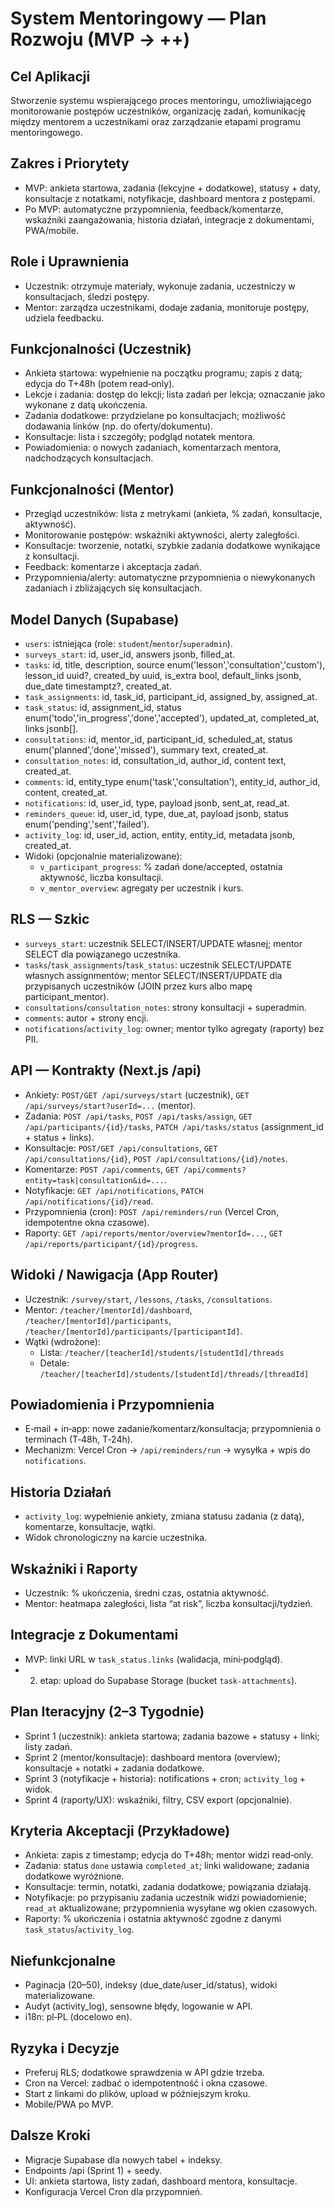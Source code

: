 # System Mentoringowy — Plan Rozwoju (MVP → ++)

## Cel Aplikacji
Stworzenie systemu wspierającego proces mentoringu, umożliwiającego monitorowanie postępów uczestników, organizację zadań, komunikację między mentorem a uczestnikami oraz zarządzanie etapami programu mentoringowego.

## Zakres i Priorytety
- MVP: ankieta startowa, zadania (lekcyjne + dodatkowe), statusy + daty, konsultacje z notatkami, notyfikacje, dashboard mentora z postępami.
- Po MVP: automatyczne przypomnienia, feedback/komentarze, wskaźniki zaangażowania, historia działań, integracje z dokumentami, PWA/mobile.

## Role i Uprawnienia
- Uczestnik: otrzymuje materiały, wykonuje zadania, uczestniczy w konsultacjach, śledzi postępy.
- Mentor: zarządza uczestnikami, dodaje zadania, monitoruje postępy, udziela feedbacku.

## Funkcjonalności (Uczestnik)
- Ankieta startowa: wypełnienie na początku programu; zapis z datą; edycja do T+48h (potem read‑only).
- Lekcje i zadania: dostęp do lekcji; lista zadań per lekcja; oznaczanie jako wykonane z datą ukończenia.
- Zadania dodatkowe: przydzielane po konsultacjach; możliwość dodawania linków (np. do oferty/dokumentu).
- Konsultacje: lista i szczegóły; podgląd notatek mentora.
- Powiadomienia: o nowych zadaniach, komentarzach mentora, nadchodzących konsultacjach.

## Funkcjonalności (Mentor)
- Przegląd uczestników: lista z metrykami (ankieta, % zadań, konsultacje, aktywność).
- Monitorowanie postępów: wskaźniki aktywności, alerty zaległości.
- Konsultacje: tworzenie, notatki, szybkie zadania dodatkowe wynikające z konsultacji.
- Feedback: komentarze i akceptacja zadań.
- Przypomnienia/alerty: automatyczne przypomnienia o niewykonanych zadaniach i zbliżających się konsultacjach.

## Model Danych (Supabase)
- `users`: istniejąca (role: `student`/`mentor`/`superadmin`).
- `surveys_start`: id, user_id, answers jsonb, filled_at.
- `tasks`: id, title, description, source enum('lesson','consultation','custom'), lesson_id uuid?, created_by uuid, is_extra bool, default_links jsonb, due_date timestamptz?, created_at.
- `task_assignments`: id, task_id, participant_id, assigned_by, assigned_at.
- `task_status`: id, assignment_id, status enum('todo','in_progress','done','accepted'), updated_at, completed_at, links jsonb[].
- `consultations`: id, mentor_id, participant_id, scheduled_at, status enum('planned','done','missed'), summary text, created_at.
- `consultation_notes`: id, consultation_id, author_id, content text, created_at.
- `comments`: id, entity_type enum('task','consultation'), entity_id, author_id, content, created_at.
- `notifications`: id, user_id, type, payload jsonb, sent_at, read_at.
- `reminders_queue`: id, user_id, type, due_at, payload jsonb, status enum('pending','sent','failed').
- `activity_log`: id, user_id, action, entity, entity_id, metadata jsonb, created_at.
- Widoki (opcjonalnie materializowane):
  - `v_participant_progress`: % zadań done/accepted, ostatnia aktywność, liczba konsultacji.
  - `v_mentor_overview`: agregaty per uczestnik i kurs.

## RLS — Szkic
- `surveys_start`: uczestnik SELECT/INSERT/UPDATE własnej; mentor SELECT dla powiązanego uczestnika.
- `tasks`/`task_assignments`/`task_status`: uczestnik SELECT/UPDATE własnych assignmentów; mentor SELECT/INSERT/UPDATE dla przypisanych uczestników (JOIN przez kurs albo mapę participant_mentor).
- `consultations`/`consultation_notes`: strony konsultacji + superadmin.
- `comments`: autor + strony encji.
- `notifications`/`activity_log`: owner; mentor tylko agregaty (raporty) bez PII.

## API — Kontrakty (Next.js /api)
- Ankiety: `POST/GET /api/surveys/start` (uczestnik), `GET /api/surveys/start?userId=...` (mentor).
- Zadania: `POST /api/tasks`, `POST /api/tasks/assign`, `GET /api/participants/{id}/tasks`, `PATCH /api/tasks/status` (assignment_id + status + links).
- Konsultacje: `POST/GET /api/consultations`, `GET /api/consultations/{id}`, `POST /api/consultations/{id}/notes`.
- Komentarze: `POST /api/comments`, `GET /api/comments?entity=task|consultation&id=...`.
- Notyfikacje: `GET /api/notifications`, `PATCH /api/notifications/{id}/read`.
- Przypomnienia (cron): `POST /api/reminders/run` (Vercel Cron, idempotentne okna czasowe).
- Raporty: `GET /api/reports/mentor/overview?mentorId=...`, `GET /api/reports/participant/{id}/progress`.

## Widoki / Nawigacja (App Router)
- Uczestnik: `/survey/start`, `/lessons`, `/tasks`, `/consultations`.
- Mentor: `/teacher/[mentorId]/dashboard`, `/teacher/[mentorId]/participants`, `/teacher/[mentorId]/participants/[participantId]`.
- Wątki (wdrożone):
  - Lista: `/teacher/[teacherId]/students/[studentId]/threads`
  - Detale: `/teacher/[teacherId]/students/[studentId]/threads/[threadId]`

## Powiadomienia i Przypomnienia
- E‑mail + in‑app: nowe zadanie/komentarz/konsultacja; przypomnienia o terminach (T‑48h, T‑24h).
- Mechanizm: Vercel Cron → `/api/reminders/run` → wysyłka + wpis do `notifications`.

## Historia Działań
- `activity_log`: wypełnienie ankiety, zmiana statusu zadania (z datą), komentarze, konsultacje, wątki.
- Widok chronologiczny na karcie uczestnika.

## Wskaźniki i Raporty
- Uczestnik: % ukończenia, średni czas, ostatnia aktywność.
- Mentor: heatmapa zaległości, lista “at risk”, liczba konsultacji/tydzień.

## Integracje z Dokumentami
- MVP: linki URL w `task_status.links` (walidacja, mini‑podgląd).
- 2. etap: upload do Supabase Storage (bucket `task-attachments`).

## Plan Iteracyjny (2–3 Tygodnie)
- Sprint 1 (uczestnik): ankieta startowa; zadania bazowe + statusy + linki; listy zadań.
- Sprint 2 (mentor/konsultacje): dashboard mentora (overview); konsultacje + notatki + zadania dodatkowe.
- Sprint 3 (notyfikacje + historia): notifications + cron; `activity_log` + widok.
- Sprint 4 (raporty/UX): wskaźniki, filtry, CSV export (opcjonalnie).

## Kryteria Akceptacji (Przykładowe)
- Ankieta: zapis z timestamp; edycja do T+48h; mentor widzi read‑only.
- Zadania: status `done` ustawia `completed_at`; linki walidowane; zadania dodatkowe wyróżnione.
- Konsultacje: termin, notatki, zadania dodatkowe; powiązania działają.
- Notyfikacje: po przypisaniu zadania uczestnik widzi powiadomienie; `read_at` aktualizowane; przypomnienia wysyłane wg okien czasowych.
- Raporty: % ukończenia i ostatnia aktywność zgodne z danymi `task_status`/`activity_log`.

## Niefunkcjonalne
- Paginacja (20–50), indeksy (due_date/user_id/status), widoki materializowane.
- Audyt (activity_log), sensowne błędy, logowanie w API.
- i18n: pl‑PL (docelowo en).

## Ryzyka i Decyzje
- Preferuj RLS; dodatkowe sprawdzenia w API gdzie trzeba.
- Cron na Vercel: zadbać o idempotentność i okna czasowe.
- Start z linkami do plików, upload w późniejszym kroku.
- Mobile/PWA po MVP.

## Dalsze Kroki
- Migracje Supabase dla nowych tabel + indeksy.
- Endpoints /api (Sprint 1) + seedy.
- UI: ankieta startowa, listy zadań, dashboard mentora, konsultacje.
- Konfiguracja Vercel Cron dla przypomnień.
